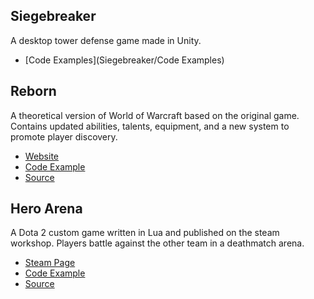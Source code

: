 ## Siegebreaker
A desktop tower defense game made in Unity.
- [Code Examples](Siegebreaker/Code Examples)

## Reborn
A theoretical version of World of Warcraft based on the original game. Contains updated abilities, talents, equipment, and a new system to promote player discovery.

- [Website](https://coltonwiklund.github.io/)
- [Code Example](Reborn/static/js/reborn.js)
- [Source](Reborn)

## Hero Arena
A Dota 2 custom game written in Lua and published on the steam workshop. Players battle against the other team in a deathmatch arena.

- [Steam Page](https://steamcommunity.com/sharedfiles/filedetails/?id=821151547&searchtext=dota+2+arena+1v1)
- [Code Example](Hero%20Arena/game_controller.lua)
- [Source](Hero%20Arena)
